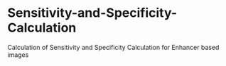 # Sensitivity-and-Specificity-Calculation
Calculation of Sensitivity and Specificity Calculation for Enhancer based images
